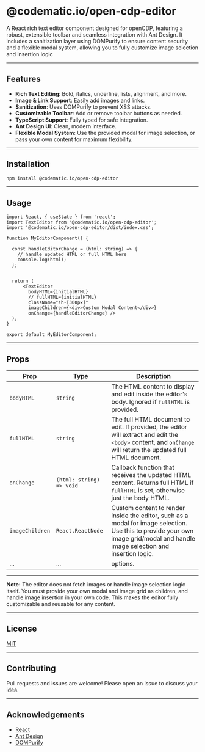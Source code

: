 
# @codematic.io/open-cdp-editor
A React rich text editor component designed for openCDP, featuring a robust, extensible toolbar and seamless integration with Ant Design. It includes a sanitization layer using DOMPurify to ensure content security and a flexible modal system, allowing you to fully customize image selection and insertion logic

---


## Features

- **Rich Text Editing**: Bold, italics, underline, lists, alignment, and more.
- **Image & Link Support**: Easily add images and links.
- **Sanitization**: Uses DOMPurify to prevent XSS attacks.
- **Customizable Toolbar**: Add or remove toolbar buttons as needed.
- **TypeScript Support**: Fully typed for safe integration.
- **Ant Design UI**: Clean, modern interface.
- **Flexible Modal System**: Use the provided modal for image selection, or pass your own content for maximum flexibility.

---

## Installation

```bash
npm install @codematic.io/open-cdp-editor
```

---


## Usage

```tsx
import React, { useState } from 'react';
import TextEditor from '@codematic.io/open-cdp-editor';
import '@codematic.io/open-cdp-editor/dist/index.css';

function MyEditorComponent() {

  const handleEditorChange = (html: string) => {
    // handle updated HTML or full HTML here
    console.log(html);
  };


  return (
      <TextEditor
        bodyHTML={initialHTML}
        // fullHTML={initialHTML}
        className="!h-[300px]"
        imageChildren={<div>Custom Modal Content</div>}
        onChange={handleEditorChange} />
  );
}

export default MyEditorComponent;
```

---


## Props

| Prop        | Type                            | Description                                                                                                 |
|-------------|---------------------------------|-------------------------------------------------------------------------------------------------------------|
| `bodyHTML`  | `string`                        | The HTML content to display and edit inside the editor's body. Ignored if `fullHTML` is provided.           |
| `fullHTML`  | `string`                        | The full HTML document to edit. If provided, the editor will extract and edit the `<body>` content, and `onChange` will return the updated full HTML document. |
| `onChange`  | `(html: string) => void`        | Callback function that receives the updated HTML content. Returns full HTML if `fullHTML` is set, otherwise just the body HTML. |
| `imageChildren`  | `React.ReactNode`               | Custom content to render inside the editor, such as a modal for image selection. Use this to provide your own image grid/modal and handle image selection and insertion logic. |
| ...         | ...                             | options.                                                                                |

---

**Note:** The editor does not fetch images or handle image selection logic itself. You must provide your own modal and image grid as children, and handle image insertion in your own code. This makes the editor fully customizable and reusable for any content.

---


## License

[MIT](LICENSE)

---


## Contributing

Pull requests and issues are welcome! Please open an issue to discuss your idea.

---


## Acknowledgements

- [React](https://reactjs.org/)
- [Ant Design](https://ant.design/)
- [DOMPurify](https://github.com/cure53/DOMPurify)